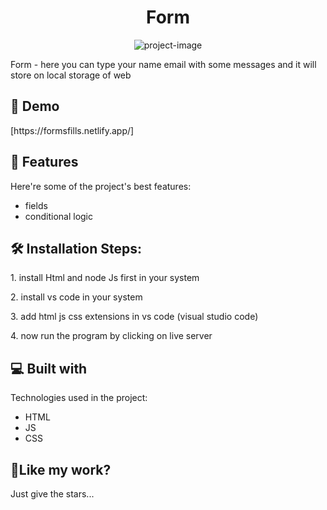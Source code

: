 <h1 align="center" id="title">Form</h1>

<p align="center"><img src="https://socialify.git.ci/Manish-Yadav77/Form/image?description=1&amp;descriptionEditable=&amp;font=Rokkitt&amp;language=1&amp;name=1&amp;owner=1&amp;pattern=Circuit%20Board&amp;stargazers=1&amp;theme=Auto" alt="project-image"></p>

<p id="description">Form - here you can type your name email with some messages and it will store on local storage of web</p>

 <h2>🚀 Demo</h2>
[https://formsfills.netlify.app/]

  
<h2>🧐 Features</h2>

Here're some of the project's best features:

*   fields
*   conditional logic

<h2>🛠️ Installation Steps:</h2>

<p>1. install Html and node Js first in your system</p>

<p>2. install vs code in your system</p>

<p>3. add html js css extensions in vs code (visual studio code)</p>

<p>4. now run the program by clicking on live server</p>

  
  
<h2>💻 Built with</h2>

Technologies used in the project:

*   HTML
*   JS
*   CSS

<h2>💖Like my work?</h2>

Just give the stars...
